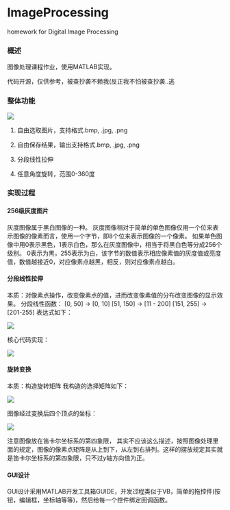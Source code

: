 # ImageProcessing
homework for Digital Image Processing

### 概述
图像处理课程作业，使用MATLAB实现。

代码开源，仅供参考，被查抄袭不赖我(反正我不怕被查抄袭..逃

### 整体功能
![](http://i.imgur.com/WQZvDSc.png)

1. 自由选取图片，支持格式.bmp, .jpg, .png

2. 自由保存结果，输出支持格式.bmp, .jpg, .png

3. 分段线性拉伸

4. 任意角度旋转，范围0-360度

### 实现过程

#### 256级灰度图片
灰度图像属于黑白图像的一种。
灰度图像相对于简单的单色图像仅用一个位来表示图像的像素而言，使用一个字节，即8个位来表示图像的一个像素。
如果单色图像中用0表示黑色，1表示白色，那么在灰度图像中，相当于将黑白色等分成256个级别。
0表示为黑，255表示为白，该字节的数值表示相应像素值的灰度值或亮度值，数值越接近0，对应像素点越黑，相反，则对应像素点越白。

#### 分段线性拉伸
本质：对像素点操作，改变像素点的值，进而改变像素值的分布改变图像的显示效果。
分段线性函数：
[0, 50] -> [0, 10]
[51, 150] -> [11 - 200]
[151, 255] -> [201-255]
表达式如下：

![](http://i.imgur.com/T1cweLy.png)

核心代码实现：

![](http://i.imgur.com/GbIykLK.png)

#### 旋转变换
本质：构造旋转矩阵
我构造的选择矩阵如下：

![](http://i.imgur.com/zhggfPa.png)

图像经过变换后四个顶点的坐标：

![](http://i.imgur.com/7Ix6yfO.png)

注意图像放在笛卡尔坐标系的第四象限， 其实不应该这么描述，按照图像处理里面的规定，图像的像素点矩阵是从上到下，从左到右排列。这样的摆放规定其实就是笛卡尔坐标系的第四象限，只不过$y$轴方向值为正。

#### GUI设计
GUI设计采用MATLAB开发工具箱GUIDE，开发过程类似于VB，简单的拖控件(按钮，编辑框，坐标轴等等)，然后给每一个控件绑定回调函数。



